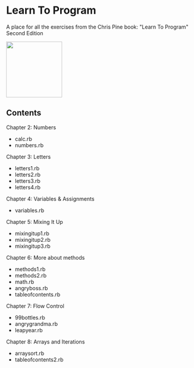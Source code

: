# Learn To Program
A place for all the exercises from the Chris Pine book: "Learn To Program" Second Edition

[<img src="https://pine.fm/images/LTP2_cover.jpg" width=150>](https://drive.google.com/file/d/0Bz17qR4zZedib0M5RnRwWFl3MUk/view)
  
## Contents  

Chapter 2: Numbers
* calc.rb
* numbers.rb
  
Chapter 3: Letters
* letters1.rb
* letters2.rb
* letters3.rb
* letters4.rb
  
Chapter 4: Variables & Assignments
* variables.rb

Chapter 5: Mixing It Up
* mixingitup1.rb
* mixingitup2.rb
* mixingitup3.rb

Chapter 6: More about methods
* methods1.rb
* methods2.rb
* math.rb
* angryboss.rb
* tableofcontents.rb

Chapter 7: Flow Control
* 99bottles.rb
* angrygrandma.rb
* leapyear.rb

Chapter 8: Arrays and Iterations
* arraysort.rb
* tableofcontents2.rb


